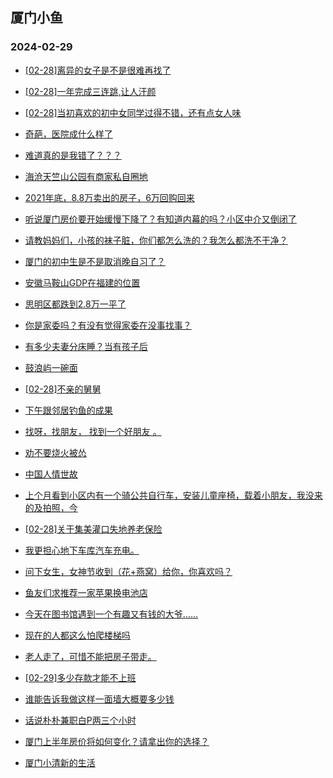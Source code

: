 ## 厦门小鱼 
### 2024-02-29

+ [[02-28]离异的女子是不是很难再找了](http://bbs.xmfish.com/read-htm-tid-18152838.html)

+ [[02-28]一年完成三连跳,让人汗颜](http://bbs.xmfish.com/read-htm-tid-18152741.html)

+ [[02-28]当初喜欢的初中女同学过得不错，还有点女人味](http://bbs.xmfish.com/read-htm-tid-18152758.html)

+ [奇葩，医院成什么样了](http://bbs.xmfish.com/read-htm-tid-18152655.html)

+ [难道真的是我错了？？？](http://bbs.xmfish.com/read-htm-tid-18152664.html)

+ [海沧天竺山公园有商家私自圈地](http://bbs.xmfish.com/read-htm-tid-18152706.html)

+ [2021年底，8.8万卖出的房子，6万回购回来](http://bbs.xmfish.com/read-htm-tid-18152922.html)

+ [听说厦门房价要开始缓慢下降了？有知道内幕的吗？小区中介又倒闭了](http://bbs.xmfish.com/read-htm-tid-18152928.html)

+ [请教妈妈们，小孩的袜子脏，你们都怎么洗的？我怎么都洗不干净？](http://bbs.xmfish.com/read-htm-tid-18152697.html)

+ [厦门的初中生是不是取消晚自习了？](http://bbs.xmfish.com/read-htm-tid-18152819.html)

+ [安徽马鞍山GDP在福建的位置](http://bbs.xmfish.com/read-htm-tid-18152936.html)

+ [思明区都跌到2.8万一平了](http://bbs.xmfish.com/read-htm-tid-18153076.html)

+ [你是家委吗？有没有觉得家委在没事找事？](http://bbs.xmfish.com/read-htm-tid-18152932.html)

+ [有多少夫妻分床睡？当有孩子后](http://bbs.xmfish.com/read-htm-tid-18152916.html)

+ [鼓浪屿一碗面](http://bbs.xmfish.com/read-htm-tid-18153085.html)

+ [[02-28]不亲的舅舅](http://bbs.xmfish.com/read-htm-tid-18153079.html)

+ [下午跟邻居钓鱼的成果](http://bbs.xmfish.com/read-htm-tid-18153112.html)

+ [找呀，找朋友， 找到一个好朋友 。](http://bbs.xmfish.com/read-htm-tid-18152986.html)

+ [劝不要烧火被怂](http://bbs.xmfish.com/read-htm-tid-18152927.html)

+ [中国人情世故](http://bbs.xmfish.com/read-htm-tid-18153057.html)

+ [上个月看到小区内有一个骑公共自行车，安装儿童座椅，载着小朋友，我没来的及拍照，今](http://bbs.xmfish.com/read-htm-tid-18153105.html)

+ [[02-28]关于集美灌口失地养老保险](http://bbs.xmfish.com/read-htm-tid-18152965.html)

+ [我更担心地下车库汽车充电。](http://bbs.xmfish.com/read-htm-tid-18153020.html)

+ [问下女生，女神节收到（花+燕窝）给你，你喜欢吗？](http://bbs.xmfish.com/read-htm-tid-18153058.html)

+ [鱼友们求推荐一家苹果换电池店](http://bbs.xmfish.com/read-htm-tid-18153062.html)

+ [今天在图书馆遇到一个有趣又有钱的大爷……](http://bbs.xmfish.com/read-htm-tid-18153344.html)

+ [现在的人都这么怕爬楼梯吗](http://bbs.xmfish.com/read-htm-tid-18153154.html)

+ [老人走了，可惜不能把房子带走。](http://bbs.xmfish.com/read-htm-tid-18153470.html)

+ [[02-29]多少存款才能不上班](http://bbs.xmfish.com/read-htm-tid-18153364.html)

+ [谁能告诉我做这样一面墙大概要多少钱](http://bbs.xmfish.com/read-htm-tid-18153174.html)

+ [话说朴朴兼职白P两三个小时](http://bbs.xmfish.com/read-htm-tid-18153242.html)

+ [厦门上半年房价将如何变化？请拿出你的选择？](http://bbs.xmfish.com/read-htm-tid-18153158.html)

+ [厦门小清新的生活](http://bbs.xmfish.com/read-htm-tid-18153353.html)

